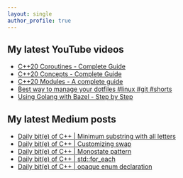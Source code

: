 ```yaml
---
layout: single
author_profile: true
---
```


## My latest YouTube videos

<ul>
<!--START_SECTION:youtube-->
<li><a href="https://www.youtube.com/watch?v=w-dmOHhBX9o">C++20 Coroutines - Complete Guide</a></li>
<li><a href="https://www.youtube.com/watch?v=1So7onMFxJM">C++20 Concepts  - Complete Guide</a></li>
<li><a href="https://www.youtube.com/watch?v=WRCwciJ5MTE">C++20 Modules - A complete guide</a></li>
<li><a href="https://www.youtube.com/watch?v=LHrB4TcU1JM">Best way to manage your dotfiles #linux #git #shorts</a></li>
<li><a href="https://www.youtube.com/watch?v=mXLrk0ipwz4">Using Golang with Bazel - Step by Step</a></li>
<!--END_SECTION:youtube-->
</ul>

## My latest Medium posts

<ul>
<!--START_SECTION:medium-->
<li><a href="https://medium.com/@simontoth/daily-bit-e-of-c-minimum-substring-with-all-letters-619ca68da1a6?source=rss-1e1de1006a93------2">Daily bit(e) of C++ | Minimum substring with all letters</a></li>
<li><a href="https://medium.com/@simontoth/daily-bit-e-of-c-customizing-swap-2e11004a4752?source=rss-1e1de1006a93------2">Daily bit(e) of C++ | Customizing swap</a></li>
<li><a href="https://medium.com/@simontoth/daily-bit-e-of-c-monostate-pattern-f795bdd5b432?source=rss-1e1de1006a93------2">Daily bit(e) of C++ | Monostate pattern</a></li>
<li><a href="https://medium.com/@simontoth/daily-bit-e-of-c-std-for-each-130273b2cad4?source=rss-1e1de1006a93------2">Daily bit(e) of C++ | std::for_each</a></li>
<li><a href="https://medium.com/@simontoth/daily-bit-e-of-c-opaque-enum-declaration-128dc4d8a4fb?source=rss-1e1de1006a93------2">Daily bit(e) of C++ | opaque enum declaration</a></li>
<!--END_SECTION:medium-->
</ul>